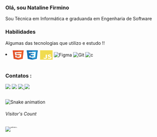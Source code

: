 <h3>Olá, sou Nataline Firmino</h3>

<p>Sou Técnica em Informática e graduanda em Engenharia de Software</p>


### Habilidades
 <p> Algumas das tecnologias que utilizo e estudo !! 
<li>


<img align="center" alt="HTML" height="30" width="40" src="https://raw.githubusercontent.com/devicons/devicon/master/icons/html5/html5-original.svg"> 
<img align="center" alt="CSS" height="30" width="40" src="https://raw.githubusercontent.com/devicons/devicon/master/icons/css3/css3-original.svg">
<img align="center" alt="Js" height="30" width="40" src="https://raw.githubusercontent.com/devicons/devicon/master/icons/javascript/javascript-plain.svg">
<img align="center" alt="Figma" height="30" width="40" src="https://cdn.jsdelivr.net/gh/devicons/devicon/icons/figma/figma-original.svg">
<img align="center" alt="Git" height="30" width="40"src="https://cdn.jsdelivr.net/gh/devicons/devicon/icons/git/git-original.svg" />
<img align="center" alt="c" height="30" width="40" src="https://cdn.jsdelivr.net/gh/devicons/devicon/icons/c/c-plain.svg" />


          
 
          
</div>

</li>




  <br>
  
 ### Contatos : 
  <a href="https://instagram.com/natalinefirmino_" target="_blank"><img src="https://img.shields.io/badge/-Instagram-%23E4405F?style=for-the-badge&logo=instagram&logoColor=white" target="_blank"></a> 
  <a href="https:///www.linkedin.com/in/nataline-firmino-0b82b3209/" target="_blank"><img src="https://img.shields.io/badge/-LinkedIn-%230077B5?style=for-the-badge&logo=linkedin&logoColor=white" target="_blank"></a> 
    <a href = "mailto:natalinefirmino@gmail.com"><img src="https://img.shields.io/badge/-Gmail-%23333?style=for-the-badge&logo=gmail&logoColor=white" target="_blank">
 <a href="https://stackoverflow.com/users/20949042/nataline-firmino-de-azevedo" ><img src ="https://img.shields.io/badge/Stack_Overflow-FE7A16?style=for-the-badge&logo=stack-overflow&logoColor=white" target="_blank">
 </a>
 
 
     

 
 ##

 
  ![Snake animation](https://github.com/natfirmino/TesteNat/blob/output/github-contribution-grid-snake.svg)




<h6>Visitor's Count</h6>
 
<div>
<p style="font-size: 4px;"><img src="https://profile-counter.glitch.me/{natfirmino}/count.svg" alt="natfirmino :: " /></p>
</div>


